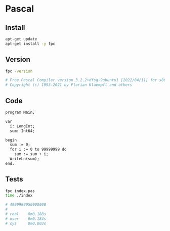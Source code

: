 # Pascal

## Install

```bash
apt-get update
apt-get install -y fpc
```

## Version

```bash
fpc -version

# Free Pascal Compiler version 3.2.2+dfsg-9ubuntu1 [2022/04/11] for x86_64
# Copyright (c) 1993-2021 by Florian Klaempfl and others
```

## Code

```txt
program Main;

var
  i: LongInt;
  sum: Int64;

begin
  sum := 0;
  for i := 0 to 99999999 do
    sum := sum + i;
  WriteLn(sum);
end.
```

## Tests

```bash
fpc index.pas
time ./index

# 4999999950000000
#
# real    0m0.188s
# user    0m0.184s
# sys     0m0.003s
```